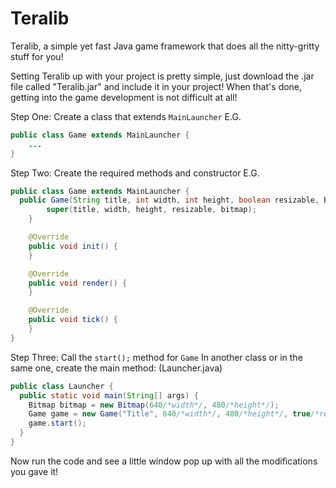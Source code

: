 # Teralib

Teralib, a simple yet fast Java game framework that does all the nitty-gritty stuff for you!

Setting Teralib up with your project is pretty simple, just download the .jar file called "Teralib.jar" and include it in your project!
When that's done, getting into the game development is not difficult at all!

Step One: Create a class that extends `MainLauncher`
E.G.
```java
public class Game extends MainLauncher {
    ...
}
```

Step Two: Create the required methods and constructor
E.G.
```java
public class Game extends MainLauncher {
  public Game(String title, int width, int height, boolean resizable, Bitmap bitmap) {
		super(title, width, height, resizable, bitmap);
	}

	@Override
	public void init() {
	}

	@Override
	public void render() {
	}

	@Override
	public void tick() {
	}
}
```

Step Three: Call the `start();` method for `Game`
In another class or in the same one, create the main method:
(Launcher.java)
```java
public class Launcher {
  public static void main(String[] args) {
    Bitmap bitmap = new Bitmap(640/*width*/, 480/*height*/);
    Game game = new Game("Title", 640/*width*/, 480/*height*/, true/*resizable*/, bitmap/*bitmap*/);
    game.start();
  }
}
```

Now run the code and see a little window pop up with all the modifications you gave it!

